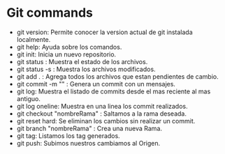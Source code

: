 # Git commands

- git version: Permite conocer la version actual de git instalada localmente.
- git help: Ayuda sobre los comandos.
- git init: Inicia un nuevo repositorio.
- git status : Muestra el estado de los archivos.
- git status -s : Muestra los archivos modificados.
- git add . : Agrega todos los archivos que estan pendientes de cambio.
- git commit -m "" : Genera un commit con un mensajes.
- git log: Muestra el listado de commits desde el mas reciente al mas antiguo.
- git log oneline: Muestra en una linea los commit realizados.
- git checkout "nombreRama" : Saltamos a la rama deseada. 
- git reset hard: Se eliminan los cambios sin realizar un commit. 
- git branch "nombreRama" : Crea una nueva Rama.
- git tag: Listamos los tag generados.
- git push: Subimos nuestros cambiamos al Origen. 




